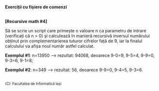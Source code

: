 **Exerciții cu fișiere de comenzi**
<br>
<br>


**[Recursive math #4]**

Să se scrie un script care primește o valoare n ca parametru de intrare (verificați că n > 0) și calculează în manieră recursivă inversul numărului obținut prin complementarierea tuturor cifrelor față de 9, iar la finalul calculului va afișa noul număr astfel calculat.

**Exemplul #1**: n=13950 --> rezultat: 94068, deoarece 9-0=9, 9-5=4, 9-9=0, 9-3=6, 9-1=8;

**Exemplul #2**: n=349 --> rezultat: 56, deoarece 9-9=0, 9-4=5, 9-3=6.

<br>
<sub>(C): Facultatea de Informatică Iași </sub>
